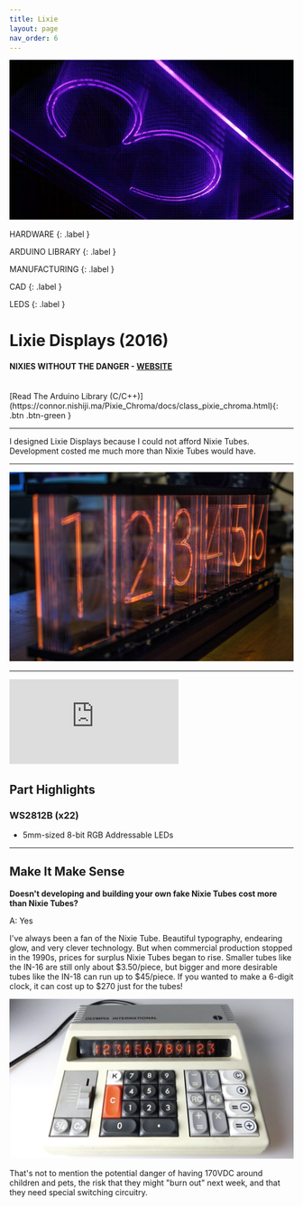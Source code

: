 ```yaml
---
title: Lixie
layout: page
nav_order: 6
---
```


![LIXIE DISPLAY](https://raw.githubusercontent.com/connornishijima/connornishijima.github.io/main/img/lixie.gif)

HARDWARE
{: .label }

ARDUINO LIBRARY
{: .label }

MANUFACTURING
{: .label }

CAD
{: .label }

LEDS
{: .label }

# **Lixie Displays (2016)**

#### NIXIES WITHOUT THE DANGER - [WEBSITE](https://connor.nishiji.ma/Pixie_Chroma/)

<br>
[Read The Arduino Library (C/C++)](https://connor.nishiji.ma/Pixie_Chroma/docs/class_pixie_chroma.html){: .btn .btn-green }

--------------------------------------------

<blurb>I designed Lixie Displays because I could not afford Nixie Tubes. Development costed me much more than Nixie Tubes would have.</blurb>

--------------------------------------------

![LIXIE PCB](https://raw.githubusercontent.com/connornishijima/connornishijima.github.io/main/img/lixie_bokeh.jpg)

--------------------------------------------

<iframe class="youtube-video" src="https://www.youtube.com/embed/xxs3tj32z9A" title="YouTube video player" frameborder="0" allow="accelerometer; autoplay; clipboard-write; encrypted-media; gyroscope; picture-in-picture; web-share" allowfullscreen></iframe>

## Part Highlights

### WS2812B (x22)

- 5mm-sized 8-bit RGB Addressable LEDs

----------------------------------------------------------------

## Make It Make Sense

**Doesn't developing and building your own fake Nixie Tubes cost more than Nixie Tubes?**

A: Yes

I've always been a fan of the Nixie Tube. Beautiful typography, endearing glow, and very clever technology. But when commercial production stopped in the 1990s, prices for surplus Nixie Tubes began to rise. Smaller tubes like the IN-16 are still only about $3.50/piece, but bigger and more desirable tubes like the IN-18 can run up to $45/piece. If you wanted to make a 6-digit clock, it can cost up to $270 just for the tubes!

![NIXIE TUBE CALCULATOR](https://raw.githubusercontent.com/connornishijima/connornishijima.github.io/main/img/nixie_calculator.jpg)

That's not to mention the potential danger of having 170VDC around children and pets, the risk that they might "burn out" next week, and that they need special switching circuitry.

